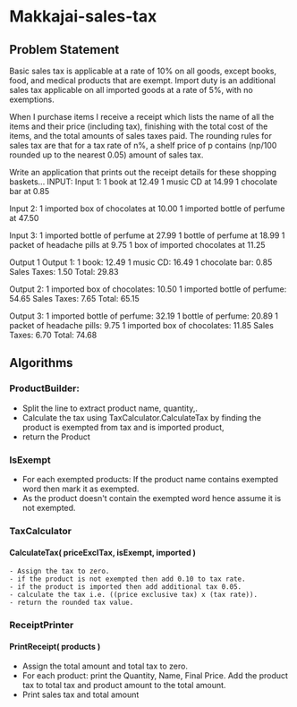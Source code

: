 # Makkajai-sales-tax

## Problem Statement

Basic sales tax is applicable at a rate of 10% on all goods, except books, food,
and medical products that are exempt. Import duty is an additional sales tax
applicable on all imported goods at a rate of 5%, with no exemptions.

When I purchase items I receive a receipt which lists the name of all the items
and their price (including tax), finishing with the total cost of the items,
and the total amounts of sales taxes paid. The rounding rules for sales tax are
that for a tax rate of n%, a shelf price of p contains (np/100 rounded up to
the nearest 0.05) amount of sales tax.

Write an application that prints out the receipt details for these shopping baskets...
INPUT:
Input 1:
1 book at 12.49
1 music CD at 14.99
1 chocolate bar at 0.85

Input 2:
1 imported box of chocolates at 10.00
1 imported bottle of perfume at 47.50

Input 3:
1 imported bottle of perfume at 27.99
1 bottle of perfume at 18.99
1 packet of headache pills at 9.75
1 box of imported chocolates at 11.25

Output 1
Output 1:
1 book: 12.49
1 music CD: 16.49
1 chocolate bar: 0.85
Sales Taxes: 1.50
Total: 29.83

Output 2:
1 imported box of chocolates: 10.50
1 imported bottle of perfume: 54.65
Sales Taxes: 7.65
Total: 65.15

Output 3:
1 imported bottle of perfume: 32.19
1 bottle of perfume: 20.89
1 packet of headache pills: 9.75
1 imported box of chocolates: 11.85
Sales Taxes: 6.70
Total: 74.68

## Algorithms

### ProductBuilder:

- Split the line to extract product name, quantity,.
- Calculate the tax using TaxCalculator.CalculateTax by finding the product is exempted from tax and is imported product,
- return the Product

### IsExempt

- For each exempted products:
  If the product name contains exempted word then mark it as exempted.
- As the product doesn't contain the exempted word hence assume it is not exempted.

### TaxCalculator

#### CalculateTax( priceExclTax, isExempt, imported )

    - Assign the tax to zero.
    - if the product is not exempted then add 0.10 to tax rate.
    - if the product is imported then add additional tax 0.05.
    - calculate the tax i.e. ((price exclusive tax) x (tax rate)).
    - return the rounded tax value.

### ReceiptPrinter

#### PrintReceipt( products )

- Assign the total amount and total tax to zero.
- For each product:
  print the Quantity, Name, Final Price.
  Add the product tax to total tax and product amount to the total amount.
- Print sales tax and total amount
